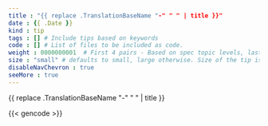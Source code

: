 ```yaml
---
title : "{{ replace .TranslationBaseName "-" " " | title }}"
date : {{ .Date }}
kind : tip 
tags : [] # Include tips based on keywords
code : [] # List of files to be included as code.
weight : 0000000001  # First 4 pairs - Based on spec topic levels, last pair - custom
size : "small" # defaults to small, large otherwise. Size of the tip is based on this value.
disableNavChevron : true 
seeMore : true
---
```


{{ replace .TranslationBaseName "-" " " | title }}
<!-- Add page summary here -->

<!--more-->

{{< gencode >}}